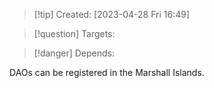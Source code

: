 
>[!tip] Created: [2023-04-28 Fri 16:49]

>[!question] Targets: 

>[!danger] Depends: 

DAOs can be registered in the Marshall Islands.

